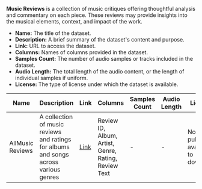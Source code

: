**Music Reviews** is a collection of music critiques offering thoughtful analysis and commentary on each piece. These reviews may provide 
insights into the musical elements, context, and impact of the work.

- **Name:** The title of the dataset.
- **Description:** A brief summary of the dataset's content and purpose.
- **Link:** URL to access the dataset.
- **Columns:** Names of columns provided in the dataset.
- **Samples Count:** The number of audio samples or tracks included in the dataset.
- **Audio Length:** The total length of the audio content, or the length of individual samples if uniform.
- **License:** The type of license under which the dataset is available.

| **Name** | **Description** | **Link** | **Columns** | **Samples Count** | **Audio Length** | **License** |
|----------|------------------|----------|--------------|-------------------|------------------|-------------|
| AllMusic Reviews | A collection of music reviews and ratings for albums and songs across various genres | [Link](https://www.allmusic.com/) | Review ID, Album, Artist, Genre, Rating, Review Text | - | - | Not publicly available to download |

